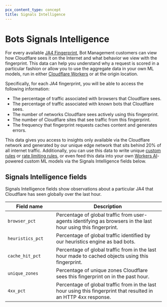 ```yaml
---
pcx_content_type: concept
title: Signals Intelligence
---
```


# Bots Signals Intelligence

For every available [JA4 Fingerprint](/bots/concepts/ja3-ja4-fingerprint/), Bot Management customers can view how Cloudflare sees it on the Internet and what behavior we view with the fingerprint. This data can help you understand why a request is scored in a particular fashion or allow you to use the aggregate data in your own ML models, run in either [Cloudflare Workers](/workers/) or at the origin location. 

Specifically, for each JA4 fingerprint, you will be able to access the following information: 

- The percentage of traffic associated with browsers that Cloudflare sees.
- The percentage of traffic associated with known bots that Cloudflare sees.
- The number of networks Cloudflare sees actively using this fingerprint. 
- The number of Cloudflare sites that see traffic from this fingerprint. 
- The frequency that fingerprint requests caches content and generates errors.

This data gives you access to insights only available via the Cloudflare network and generated by our unique edge network that sits behind 20% of all internet traffic. Additionally, you can use this data to write unique [custom rules](/waf/custom-rules/) or [rate limiting rules](/waf/rate-limiting-rules/), or even feed this data into your own [Workers AI](/workers-ai/)-powered custom ML models via the Signals Intelligence fields below.

## Signals Intelligence fields

Signals Intelligence fields show observations about a particular JA4 that Cloudflare has seen globally over the last hour.

| <div style="width:140px">Field name</div> | Description |
| --- | --- | 
| `browser_pct` | Percentage of global traffic from user-agents identifying as browsers in the last hour using this fingerprint. |
| `heuristics_pct` | Percentage of global traffic identified by our heuristics engine as bad bots. |
| `cache_hit_pct` | Percentage of global traffic from in the last hour made to cached objects using this fingerprint. |
| `unique_zones` | Percentage of unique zones Cloudflare sees this fingerprint on in the past hour. |
| `4xx_pct` | Percentage of global traffic from in the last hour using this fingerprint that resulted in an HTTP 4xx response. |